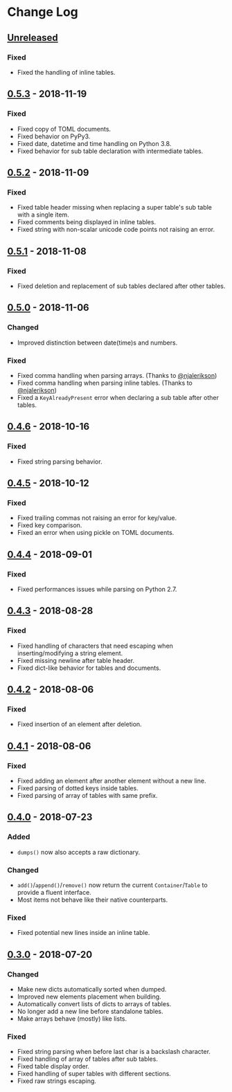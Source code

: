 # Change Log

## [Unreleased]

### Fixed

- Fixed the handling of inline tables.


## [0.5.3] - 2018-11-19

### Fixed

- Fixed copy of TOML documents.
- Fixed behavior on PyPy3.
- Fixed date, datetime and time handling on Python 3.8.
- Fixed behavior for sub table declaration with intermediate tables.


## [0.5.2] - 2018-11-09

### Fixed

- Fixed table header missing when replacing a super table's sub table with a single item.
- Fixed comments being displayed in inline tables.
- Fixed string with non-scalar unicode code points not raising an error.


## [0.5.1] - 2018-11-08

### Fixed

- Fixed deletion and replacement of sub tables declared after other tables.


## [0.5.0] - 2018-11-06

### Changed

- Improved distinction between date(time)s and numbers.

### Fixed

- Fixed comma handling when parsing arrays. (Thanks to [@njalerikson](https://github.com/njalerikson))
- Fixed comma handling when parsing inline tables. (Thanks to [@njalerikson](https://github.com/njalerikson))
- Fixed a `KeyAlreadyPresent` error when declaring a sub table after other tables.


## [0.4.6] - 2018-10-16

### Fixed

- Fixed string parsing behavior.


## [0.4.5] - 2018-10-12

### Fixed

- Fixed trailing commas not raising an error for key/value.
- Fixed key comparison.
- Fixed an error when using pickle on TOML documents.


## [0.4.4] - 2018-09-01

### Fixed

- Fixed performances issues while parsing on Python 2.7.


## [0.4.3] - 2018-08-28

### Fixed

- Fixed handling of characters that need escaping when inserting/modifying a string element.
- Fixed missing newline after table header.
- Fixed dict-like behavior for tables and documents.


## [0.4.2] - 2018-08-06

### Fixed

- Fixed insertion of an element after deletion.


## [0.4.1] - 2018-08-06

### Fixed

- Fixed adding an element after another element without a new line.
- Fixed parsing of dotted keys inside tables.
- Fixed parsing of array of tables with same prefix.


## [0.4.0] - 2018-07-23

### Added

- `dumps()` now also accepts a raw dictionary.

### Changed

- `add()`/`append()`/`remove()` now return the current `Container`/`Table` to provide a fluent interface.
- Most items not behave like their native counterparts.

### Fixed

- Fixed potential new lines inside an inline table.


## [0.3.0] - 2018-07-20

### Changed

- Make new dicts automatically sorted when dumped.
- Improved new elements placement when building.
- Automatically convert lists of dicts to arrays of tables.
- No longer add a new line before standalone tables.
- Make arrays behave (mostly) like lists.

### Fixed

- Fixed string parsing when before last char is a backslash character.
- Fixed handling of array of tables after sub tables.
- Fixed table display order.
- Fixed handling of super tables with different sections.
- Fixed raw strings escaping.


[Unreleased]: https://github.com/sdispater/tomlkit/compare/0.5.3...master
[0.5.3]: https://github.com/sdispater/tomlkit/releases/tag/0.5.3
[0.5.2]: https://github.com/sdispater/tomlkit/releases/tag/0.5.2
[0.5.1]: https://github.com/sdispater/tomlkit/releases/tag/0.5.1
[0.5.0]: https://github.com/sdispater/tomlkit/releases/tag/0.5.0
[0.4.6]: https://github.com/sdispater/tomlkit/releases/tag/0.4.6
[0.4.5]: https://github.com/sdispater/tomlkit/releases/tag/0.4.5
[0.4.4]: https://github.com/sdispater/tomlkit/releases/tag/0.4.4
[0.4.3]: https://github.com/sdispater/tomlkit/releases/tag/0.4.3
[0.4.2]: https://github.com/sdispater/tomlkit/releases/tag/0.4.2
[0.4.1]: https://github.com/sdispater/tomlkit/releases/tag/0.4.1
[0.4.0]: https://github.com/sdispater/tomlkit/releases/tag/0.4.0
[0.3.0]: https://github.com/sdispater/tomlkit/releases/tag/0.3.0
[0.2.0]: https://github.com/sdispater/tomlkit/releases/tag/0.2.0
